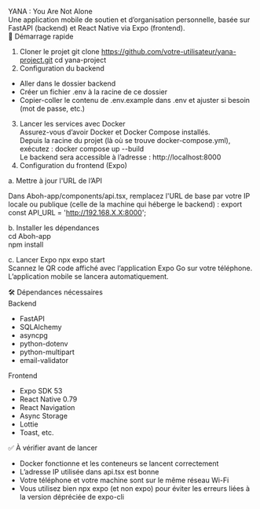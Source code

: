 YANA : You Are Not Alone  
Une application mobile de soutien et d’organisation personnelle, basée sur FastAPI (backend) et React Native via Expo (frontend).  
🚀 Démarrage rapide
1. Cloner le projet
  git clone https://github.com/votre-utilisateur/yana-project.git
  cd yana-project
2. Configuration du backend
  - Aller dans le dossier backend
  - Créer un fichier .env à la racine de ce dossier
  - Copier-coller le contenu de .env.example dans .env et ajuster si besoin (mot de passe, etc.)
3. Lancer les services avec Docker  
  Assurez-vous d’avoir Docker et Docker Compose installés.  
  Depuis la racine du projet (là où se trouve docker-compose.yml), exécutez : docker compose up --build  
  Le backend sera accessible à l’adresse : http://localhost:8000  
4. Configuration du frontend (Expo)

  a. Mettre à jour l'URL de l’API  

  Dans Aboh-app/components/api.tsx, remplacez l'URL de base par votre IP locale ou publique (celle de la machine qui héberge le backend) : export const API_URL = 'http://192.168.X.X:8000';  
  
  b. Installer les dépendances  
  cd Aboh-app  
  npm install  
  
  c. Lancer Expo 
  npx expo start  
  Scannez le QR code affiché avec l’application Expo Go sur votre téléphone.  
  L’application mobile se lancera automatiquement.  


🛠️ Dépendances nécessaires  
  Backend
  - FastAPI
  - SQLAlchemy
  - asyncpg
  - python-dotenv
  - python-multipart
  - email-validator

  Frontend  
  - Expo SDK 53
  - React Native 0.79
  - React Navigation
  - Async Storage
  - Lottie
  - Toast, etc.

     
  ✅ À vérifier avant de lancer
  - Docker fonctionne et les conteneurs se lancent correctement
  - L’adresse IP utilisée dans api.tsx est bonne
  - Votre téléphone et votre machine sont sur le même réseau Wi-Fi
  - Vous utilisez bien npx expo (et non expo) pour éviter les erreurs liées à la version dépréciée de expo-cli
